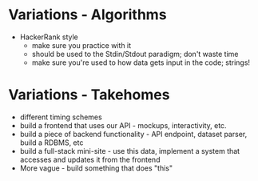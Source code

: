 # Variations - Algorithms

- HackerRank style
  - make sure you practice with it
  - should be used to the Stdin/Stdout paradigm; don't waste time
  - make sure you're used to how data gets input in the code; strings!

# Variations - Takehomes
- different timing schemes
- build a frontend that uses our API - mockups, interactivity, etc.
- build a piece of backend functionality - API endpoint, dataset parser, build a RDBMS, etc
- build a full-stack mini-site - use this data, implement a system that accesses and updates it from the frontend
- More vague - build something that does "this"
